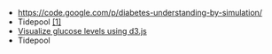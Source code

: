 
 - https://code.google.com/p/diabetes-understanding-by-simulation/
 - Tidepool [[1]](http://www.diabetesmine.com/2013/05/the-making-of-a-d-tech-startup.html)
 - [Visualize glucose levels using d3.js](http://bl.ocks.org/bewest/4241973)
 - Tidepool 
